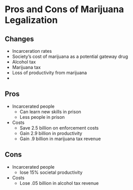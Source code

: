 # Pros and Cons of Marijuana Legalization

## Changes

- Incarceration rates
- Society’s cost of marijuana as a potential gateway drug
- Alcohol tax
- Marijuana tax
- Loss of productivity from marijuana
- 

## Pros

- Incarcerated people
  - Can learn new skills in prison
  - Less people in prison
- Costs
  - Save 2.5 billion on enforcement costs
  - Gain 2.9 billion in productivity
  - Gain .9 billion in marijuana tax revenue

## Cons

- Incarcerated people 
  - lose 15% societal productivity
- Costs
  - Lose .05 billion in alcohol tax revenue